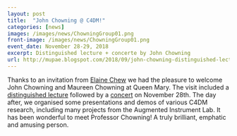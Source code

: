 ```yaml
---
layout: post
title:  "John Chowning @ C4DM!"
categories: [news]
images: /images/news/ChowningGroup01.png
front-image: /images/news/ChowningGroup01.png
event_date: November 28-29, 2018
excerpt: Distinguished lecture + concerte by John Chowning
url: http://mupae.blogspot.com/2018/09/john-chowning-distinguished-lecture.html
---
```


Thanks to an invitation from [Elaine Chew](http://www.eecs.qmul.ac.uk/~eniale/) we had the pleasure to welcome John Chowning and Maureen Chowning at Queen Mary. The visit included a [distinguished lecture](http://mupae.blogspot.com/2018/09/john-chowning-distinguished-lecture.html) followed by a [concert](http://mupae.blogspot.com/2018/09/john-chowning-concert-of-computer-music.html) on November 28th. The day after, we organised some presentations and demos of various C4DM research, including many projects from the Augmented Instrument Lab. It has been wonderful to meet Professor Chowning! A truly brilliant, emphatic and amusing person.

